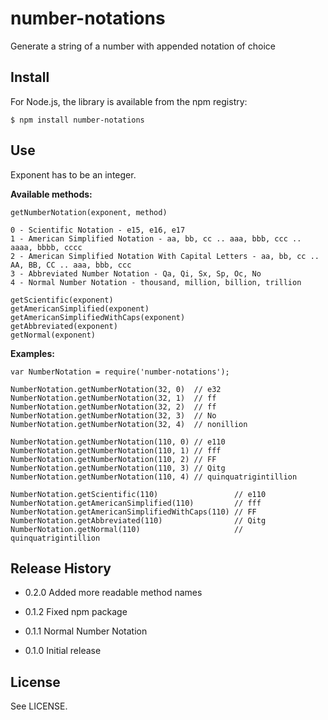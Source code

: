 # number-notations #

Generate a string of a number with appended notation of choice

## Install

For Node.js, the library is available from the npm registry:

    $ npm install number-notations

## Use

Exponent has to be an integer.

**Available methods:**

    getNumberNotation(exponent, method)

    0 - Scientific Notation - e15, e16, e17
    1 - American Simplified Notation - aa, bb, cc .. aaa, bbb, ccc .. aaaa, bbbb, cccc
    2 - American Simplified Notation With Capital Letters - aa, bb, cc .. AA, BB, CC .. aaa, bbb, ccc
    3 - Abbreviated Number Notation - Qa, Qi, Sx, Sp, Oc, No
    4 - Normal Number Notation - thousand, million, billion, trillion

    getScientific(exponent)
    getAmericanSimplified(exponent)
    getAmericanSimplifiedWithCaps(exponent)
    getAbbreviated(exponent)
    getNormal(exponent)

**Examples:**

    var NumberNotation = require('number-notations');

    NumberNotation.getNumberNotation(32, 0)  // e32
    NumberNotation.getNumberNotation(32, 1)  // ff
    NumberNotation.getNumberNotation(32, 2)  // ff
    NumberNotation.getNumberNotation(32, 3)  // No
    NumberNotation.getNumberNotation(32, 4)  // nonillion

    NumberNotation.getNumberNotation(110, 0) // e110
    NumberNotation.getNumberNotation(110, 1) // fff
    NumberNotation.getNumberNotation(110, 2) // FF
    NumberNotation.getNumberNotation(110, 3) // Qitg
    NumberNotation.getNumberNotation(110, 4) // quinquatrigintillion

    NumberNotation.getScientific(110)                 // e110
    NumberNotation.getAmericanSimplified(110)         // fff
    NumberNotation.getAmericanSimplifiedWithCaps(110) // FF
    NumberNotation.getAbbreviated(110)                // Qitg
    NumberNotation.getNormal(110)                     // quinquatrigintillion

## Release History

* 0.2.0 Added more readable method names

* 0.1.2 Fixed npm package

* 0.1.1 Normal Number Notation

* 0.1.0 Initial release

## License

See LICENSE.
